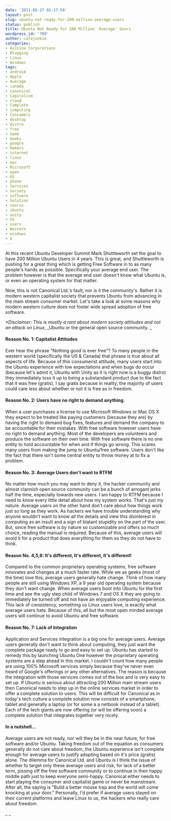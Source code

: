 ```yaml
---
date: '2011-05-27 01:17:50'
layout: post
slug: ubuntu-not-ready-for-200-million-average-users
status: publish
title: Ubuntu Not Ready for 200 Million 'Average' Users
wordpress_id: '709'
author: cafejunkie
categories:
- Asinine Corporations
- Blogging
- Linux
- Windows
tags:
- android
- Apple
- Average
- canada
- canonical
- Capitalism
- cloud
- Complete
- computing
- Consumers
- desktop
- distro
- free
- Game
- Geeks
- google
- Hakers
- internet
- linux
- mac
- Microsoft
- open
- OS
- phone
- Services
- Society
- software
- Solution
- source
- ubuntu
- unity
- US
- users
- Western
- windows
- X
---
```


At this recent Ubuntu Developer Summit Mark Shuttleworth set the goal to have 200 Million Ubuntu Users in 4 years. This is great, and Shuttleworth is pushing for a great thing which is getting Free Software in to as many people's hands as possible. Specifically your average end user. The problem however is that the average end user doesn't know what Ubuntu is, or even an operating system for that matter.

Now, this is not Canonical Ltd.'s fault, nor is it the community's. Rather it is modern western capitalist society that prevents Ubuntu from advancing in the main stream consumer market. Let's take a look at some reasons why modern western culture does not foster wide spread adoption of free software.



_*Disclaimer: This is mostly a rant about modern society attitudes and not an attack on Linux_, _Ubuntu or the general open source community. _


#### Reason No. 1: Capitalist Attitudes


Ever hear the phrase "Nothing good is ever free"? To many people in the western world (specifically the US & Canada) that phrase is true about all aspects of life. Because of this consumerist attitude, many users start into the Ubuntu experience with low expectations and when bugs do occur (because let's admit it, Ubuntu with Unity as it is right now is a buggy distro) they immediately toss it up to being a substandard product due to the fact that it was free (gratis). I say gratis because in reality, the majority of users could care less about whether or not it is free as in freedom.


#### Reason No. 2: Users have no right to demand anything.


When a user purchases a license to use Microsoft Windows or Mac OS X they expect to be treated like paying customers (because they are) by having the right to demand bug fixes, features and demand the company to be accountable for their mistakes. With free software however users have no right to demand anything. Most of the developers are volunteers and produce the software on their own time. With free software there is no one entity to hold accountable for when and if things go wrong. This scares many users from making the jump to Ubuntu/free software. Users don't like the fact that there isn't some central entity to throw money at to fix a problem.


#### Reason No. 3: Average Users don't want to RTFM


No matter how much you may want to deny it, the hacker community and almost clannish open source community can be a bunch of arrogant jerks half the time, especially towards new users. I am happy to RTFM because I need to know every little detail about how my system works. That's just my nature. Average users on the other hand don't care about how things work just so long as they work. As hackers we have trouble understanding why anyone wouldn't want to know all the details and view this disinterest in computing as an insult and a sign of blatant stupidity on the part of the user. But, since free software is by nature so customizable and offers so much choice, reading the manual is required. Because of this, average users will avoid it for a product that does everything for them so they do not have to think.


#### Reason No. 4,5,6: It's different, It's different, It's different!


Compared to the common proprietary operating systems, free software innovates and changes at a much faster rate. While we as geeks (most of the time) love this, average users generally hate change. Think of how many people are still using Windows XP, a 9 year old operating system because they don't want change. When average users boot into Ubuntu for the first time and see the ugly step child of Windows 7 and OS X they are going to immediately be turned off and not have an enjoyable computing experience. This lack of consistency, something us Linux users love, is exactly what average users hate. Because of this, all but the most open minded average users will continue to avoid Ubuntu and free software.


#### Reason No. 7: Lack of Integration


Application and Services integration is a big one for average users. Average users generally don't want to think about computing, they just want the complete package ready to go and easy to set up. Ubuntu has started to remedy this by launching Ubuntu One however the proprietary operating systems are a step ahead in this market. I couldn't count how many people are using 100% Microsoft services simply because they've never even heard of Google's offerings or any other alternatives. The reason is because the integration with those services comes out of the box and is very easy to set up. If Ubuntu is serious about attracting 200 Million main stream users then Canonical needs to step up in the online services market in order to offer a complete solution to users. This will be difficult for Canonical as in today's tech culture a complete solution now consists of a smartphone, tablet and generally a laptop (or for some a a netbook instead of a tablet). Each of the tech giants are now offering (or will be offering soon) a complete solution that integrates together very nicely.


#### In a nutshell...


Average users are not ready, nor will they be in the near future, for free software and/or Ubuntu. Taking freedom out of the equation as consumers generally do not care about freedom, the Ubuntu experience isn't complete enough for average users to justify adopting based on it's price (gratis) alone. The dilemma for Canonical Ltd. and Ubuntu is I think the issue of whether to target only these average users and risk, for lack of a better term, pissing off the free software community or to continue in their happy middle path just to keep everyone semi-happy. Canonical either needs to start playing the consumer and capitalist game or never be mainstream. After all, the saying is "Build a better mouse trap and the world will come knocking at your door." Personally, I'd prefer if average users stayed on their current platforms and leave Linux to us, the hackers who really care about freedom.

_
_
